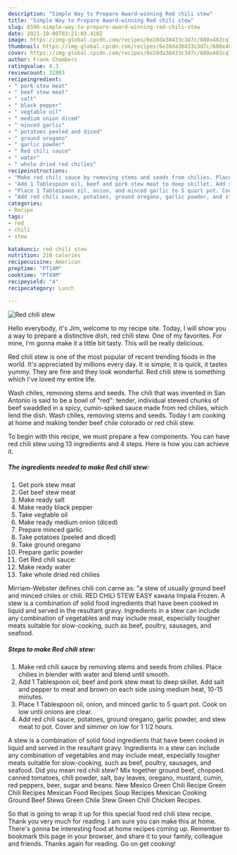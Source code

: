 ```yaml
---
description: "Simple Way to Prepare Award-winning Red chili stew"
title: "Simple Way to Prepare Award-winning Red chili stew"
slug: 6596-simple-way-to-prepare-award-winning-red-chili-stew
date: 2021-10-08T03:21:03.410Z
image: https://img-global.cpcdn.com/recipes/6e28da38433c3d7c/680x482cq70/red-chili-stew-recipe-main-photo.jpg
thumbnail: https://img-global.cpcdn.com/recipes/6e28da38433c3d7c/680x482cq70/red-chili-stew-recipe-main-photo.jpg
cover: https://img-global.cpcdn.com/recipes/6e28da38433c3d7c/680x482cq70/red-chili-stew-recipe-main-photo.jpg
author: Frank Chambers
ratingvalue: 4.3
reviewcount: 32803
recipeingredient:
- " pork stew meat"
- " beef stew meat"
- " salt"
- " black pepper"
- " vegtable oil"
- " medium onion diced"
- " minced garlic"
- " potatoes peeled and diced"
- " ground oregano"
- " garlic powder"
- " Red chili sauce"
- " water"
- " whole dried red chilies"
recipeinstructions:
- "Make red chili sauce by removing stems and seeds from chilies. Place chilies in blender with water and blend until smooth."
- "Add 1 Tablespoon oil, beef and pork stew meat to deep skillet. Add salt and pepper to meat and brown on each side using medium heat, 10-15 minutes."
- "Place 1 Tablespoon oil, onion, and minced garlic to 5 quart pot. Cook on low until onions are clear."
- "Add red chili sauce, potatoes, ground oregano, garlic powder, and stew meat to pot. Cover and simmer on low for 1 1/2 hours."
categories:
- Recipe
tags:
- red
- chili
- stew

katakunci: red chili stew 
nutrition: 210 calories
recipecuisine: American
preptime: "PT14M"
cooktime: "PT49M"
recipeyield: "4"
recipecategory: Lunch

---
```



![Red chili stew](https://img-global.cpcdn.com/recipes/6e28da38433c3d7c/680x482cq70/red-chili-stew-recipe-main-photo.jpg)

Hello everybody, it's Jim, welcome to my recipe site. Today, I will show you a way to prepare a distinctive dish, red chili stew. One of my favorites. For mine, I'm gonna make it a little bit tasty. This will be really delicious.

Red chili stew is one of the most popular of recent trending foods in the world. It's appreciated by millions every day. It is simple, it is quick, it tastes yummy. They are fine and they look wonderful. Red chili stew is something which I've loved my entire life.

Wash chiles, removing stems and seeds. The chili that was invented in San Antonio is said to be a bowl of &#34;red&#34;: tender, individual stewed chunks of beef swaddled in a spicy, cumin-spiked sauce made from red chilies, which lend the dish. Wash chiles, removing stems and seeds. Today I am cooking at home and making tender beef chile colorado or red chili stew.


To begin with this recipe, we must prepare a few components. You can have red chili stew using 13 ingredients and 4 steps. Here is how you can achieve it.

<!--inarticleads1-->

##### The ingredients needed to make Red chili stew:

1. Get  pork stew meat
1. Get  beef stew meat
1. Make ready  salt
1. Make ready  black pepper
1. Take  vegtable oil
1. Make ready  medium onion (diced)
1. Prepare  minced garlic
1. Take  potatoes (peeled and diced)
1. Take  ground oregano
1. Prepare  garlic powder
1. Get  Red chili sauce:
1. Make ready  water
1. Take  whole dried red chilies


Mirriam-Webster defines chili con carne as: &#34;a stew of usually ground beef and minced chiles or chili. RED CHILI STEW EASY канала Impala Frozen. A stew is a combination of solid food ingredients that have been cooked in liquid and served in the resultant gravy. Ingredients in a stew can include any combination of vegetables and may include meat, especially tougher meats suitable for slow-cooking, such as beef, poultry, sausages, and seafood. 

<!--inarticleads2-->

##### Steps to make Red chili stew:

1. Make red chili sauce by removing stems and seeds from chilies. Place chilies in blender with water and blend until smooth.
1. Add 1 Tablespoon oil, beef and pork stew meat to deep skillet. Add salt and pepper to meat and brown on each side using medium heat, 10-15 minutes.
1. Place 1 Tablespoon oil, onion, and minced garlic to 5 quart pot. Cook on low until onions are clear.
1. Add red chili sauce, potatoes, ground oregano, garlic powder, and stew meat to pot. Cover and simmer on low for 1 1/2 hours.


A stew is a combination of solid food ingredients that have been cooked in liquid and served in the resultant gravy. Ingredients in a stew can include any combination of vegetables and may include meat, especially tougher meats suitable for slow-cooking, such as beef, poultry, sausages, and seafood. Did you mean red chili stew? Mix together ground beef, chopped. canned tomatoes, chili powder, salt, bay leaves, oregano, mustard, cumin, red peppers, beer, sugar and beans. New Mexico Green Chili Recipe Green Chili Recipes Mexican Food Recipes Soup Recipes Mexican Cooking Ground Beef Stews Green Chile Stew Green Chili Chicken Recipes. 

So that is going to wrap it up for this special food red chili stew recipe. Thank you very much for reading. I am sure you can make this at home. There's gonna be interesting food at home recipes coming up. Remember to bookmark this page in your browser, and share it to your family, colleague and friends. Thanks again for reading. Go on get cooking!
